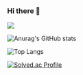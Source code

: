 ### Hi there 👋

<a href="https://www.instagram.com/k_km_01_/" target="_blank"><img src="https://img.shields.io/badge/k_km_01_-E4405F?style=plastic&logo=appveyor&logoColor=FFFFFF"/></a>

![Anurag's GitHub stats](https://github-readme-stats.vercel.app/api?username=KMKang01&show_icons=true&theme=radical)

![Top Langs](https://github-readme-stats.vercel.app/api/top-langs/?username=KMKang01&layout=compact&theme=tokyonight)<br/>

[![Solved.ac Profile](http://mazassumnida.wtf/api/v2/generate_badge?boj=wowkmini)](https://solved.ac/wowkmini)

<!--
**KMKang01/KMKang01** is a ✨ _special_ ✨ repository because its `README.md` (this file) appears on your GitHub profile.

Here are some ideas to get you started:

- 🔭 I’m currently working on ...
- 🌱 I’m currently learning ...
- 👯 I’m looking to collaborate on ...
- 🤔 I’m looking for help with ...
- 💬 Ask me about ...
- 📫 How to reach me: ...
- 😄 Pronouns: ...
- ⚡ Fun fact: ...
-->
